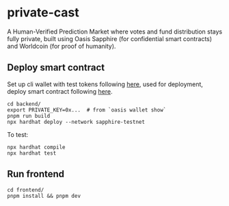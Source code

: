 # private-cast

A Human-Verified Prediction Market where votes and fund distribution stays fully private, built using Oasis Sapphire (for confidential smart contracts) and Worldcoin (for proof of humanity). 

## Deploy smart contract

Set up cli wallet with test tokens following [here](https://github.com/oasisprotocol/cli), used for deployment, deploy smart contract following [here](https://github.com/oasisprotocol/demo-starter). 

```
cd backend/
export PRIVATE_KEY=0x...  # from `oasis wallet show`
pnpm run build
npx hardhat deploy --network sapphire-testnet
```

To test:

```
npx hardhat compile
npx hardhat test
```

## Run frontend

```
cd frontend/
pnpm install && pnpm dev
```
